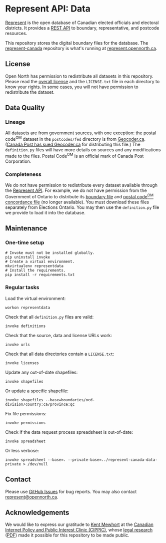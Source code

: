 # Represent API: Data

[Represent](https://represent.opennorth.ca/) is the open database of Canadian elected officials and electoral districts. It provides a [REST API](https://represent.opennorth.ca/api/) to boundary, representative, and postcode resources.

This repository stores the digital boundary files for the database. The [represent-canada](https://github.com/opennorth/represent-canada) repository is what's running at [represent.opennorth.ca](https://represent.opennorth.ca/).

## License

Open North has permission to redistribute all datasets in this repository. Please read the [overall license](https://github.com/opennorth/represent-canada-data/tree/master/LICENSE.txt) and the `LICENSE.txt` file in each directory to know your rights. In some cases, you will not have permission to redistribute the dataset.

## Data Quality

### Lineage

All datasets are from government sources, with one exception: the postal code<sup>OM</sup> dataset in the `postcodes/fed` directory is from [Geocoder.ca](http://geocoder.ca/). ([Canada Post has sued Geocoder.ca](http://geocoder.ca/?sued=1) for distributing this file.) The `definition.py` files will have more details on sources and any modifications made to the files. Postal Code<sup>OM</sup> is an official mark of Canada Post Corporation.

### Completeness

We do not have permission to redistribute every dataset available through the [Represent API](https://represent.opennorth.ca/api/). For example, we do not have permission from the Government of Ontario to distribute its [boundary file](http://www.elections.on.ca/en-CA/Tools/ElectoralDistricts/Shapefile.htm) and [postal code<sup>OM</sup> concordance file](http://www.elections.on.ca/en-CA/Tools/ElectoralDistricts/PostalCodeFile.htm) (no longer available). You must download these files separately from Elections Ontario. You may then use the `definition.py` file we provide to load it into the database.

## Maintenance

### One-time setup

    # Invoke must not be installed globally.
    pip uninstall invoke
    # Create a virtual environment.
    mkvirtualenv representdata
    # Install the requirements.
    pip install -r requirements.txt

### Regular tasks

Load the virtual environment:

    workon representdata

Check that all `definition.py` files are valid:

    invoke definitions

Check that the source, data and license URLs work:

    invoke urls

Check that all data directories contain a `LICENSE.txt`:

    invoke licenses

Update any out-of-date shapefiles:

    invoke shapefiles

Or update a specific shapefile:

    invoke shapefiles --base=boundaries/ocd-division/country:ca/province:qc

Fix file permissions:

    invoke permissions

Check if the data request process spreadsheet is out-of-date:

    invoke spreadsheet

Or less verbose:

    invoke spreadsheet --base=. --private-base=../represent-canada-data-private > /dev/null

## Contact

Please use [GitHub Issues](https://github.com/opennorth/represent-canada-data/issues) for bug reports. You may also contact [represent@opennorth.ca](mailto:represent@opennorth.ca).

## Acknowledgements

We would like to express our gratitude to [Kent Mewhort](http://www.openissues.ca/) at the [Canadian Internet Policy and Public Interest Clinic (CIPPIC)](https://cippic.ca/), whose [legal research](https://cippic.ca/en/open_governance) ([PDF](https://cippic.ca/en/publications/how_to_redistribute_open_data)) made it possible for this repository to be made public.
